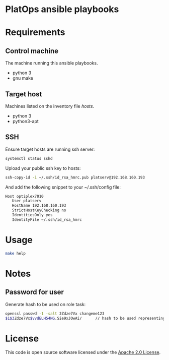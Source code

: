 # PlatOps ansible playbooks

# Requirements

## Control machine

The machine running this ansible playbooks.

- python 3
- gnu make

## Target host

Machines listed on the inventory file *hosts*.

- python 3
- python3-apt

## SSH

Ensure target hosts are running ssh server:

``` bash
systemctl status sshd
```

Upload your public ssh key to hosts:

``` bash
ssh-copy-id -i ~/.ssh/id_rsa_hmrc.pub platserv@192.168.160.193
```

And add the following snippet to your ~/.ssh/config file:

``` bash
Host optiplex7010
   User platserv
   HostName 192.168.160.193
   StrictHostKeyChecking no
   IdentitiesOnly yes
   IdentityFile ~/.ssh/id_rsa_hmrc
```

# Usage

``` bash
make help
```

# Notes

## Password for user

Generate hash to be used on role task:

``` bash
openssl passwd -1 -salt 3Zdze7Vx changeme123
$1$3Zdze7Vx$vvdELH54NG.Sie9xJOwAi/      // hash to be used representing changeme123 password
```

# License

This code is open source software licensed under the [Apache 2.0 License]("http://www.apache.org/licenses/LICENSE-2.0.html").
